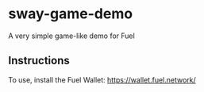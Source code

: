 # sway-game-demo

A very simple game-like demo for Fuel

## Instructions

To use, install the Fuel Wallet: https://wallet.fuel.network/